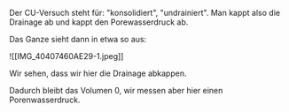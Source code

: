 Der CU-Versuch steht für: "konsolidiert", "undrainiert". Man kappt also die Drainage ab und kappt den Porewasserdruck ab.

Das Ganze sieht dann in etwa so aus:

![[IMG_40407460AE29-1.jpeg]]

Wir sehen, dass wir hier die Drainage abkappen.

Dadurch bleibt das Volumen 0, wir messen aber hier einen Porenwasserdruck.
